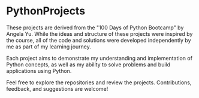 # PythonProjects

These projects are derived from the "100 Days of Python Bootcamp" by Angela Yu. While the ideas and structure of these projects were inspired by the course, all of the code and solutions were developed independently by me as part of my learning journey.

Each project aims to demonstrate my understanding and implementation of Python concepts, as well as my ability to solve problems and build applications using Python.

Feel free to explore the repositories and review the projects. Contributions, feedback, and suggestions are welcome!
